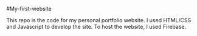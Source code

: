 #My-first-website

This repo is the code for my personal portfolio website. I used HTML/CSS and Javascript to develop the site. To host the website, I used Firebase.

